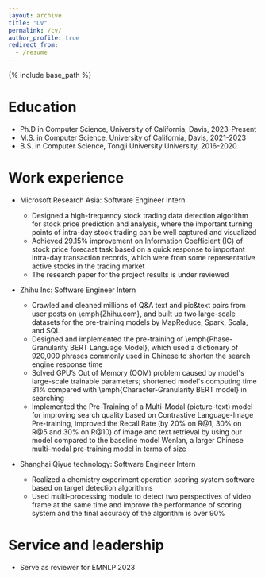 ```yaml
---
layout: archive
title: "CV"
permalink: /cv/
author_profile: true
redirect_from:
  - /resume
---
```


{% include base_path %}

Education
======
* Ph.D in Computer Science, University of California, Davis, 2023-Present
* M.S. in Computer Science, University of California, Davis, 2021-2023
* B.S. in Computer Science, Tongji University University, 2016-2020

Work experience
======
* Microsoft Research Asia: Software Engineer Intern
  * Designed a high-frequency stock trading data detection algorithm for stock price prediction and analysis, where the important turning points of intra-day stock trading can be well captured and visualized
  * Achieved 29.15% improvement on Information Coefficient (IC) of stock price forecast task based on a quick response to important intra-day transaction records, which were from some representative active stocks in the trading market
  * The research paper for the project results is under reviewed

* Zhihu Inc: Software Engineer Intern
  * Crawled and cleaned millions of Q\&A text and pic\&text pairs from user posts on \emph{Zhihu.com}, and built up two large-scale datasets for the pre-training models by MapReduce, Spark, Scala, and SQL
  * Designed and implemented the pre-training of \emph{Phase-Granularity BERT Language Model}, which used a dictionary of 920,000 phrases commonly used in Chinese to shorten the search engine response time
  * Solved GPU’s Out of Memory (OOM) problem caused by model's large-scale trainable parameters; shortened model's computing time 31\% compared with \emph{Character-Granularity BERT model} in searching
  * Implemented the Pre-Training of a Multi-Modal (picture-text) model for improving search quality based on Contrastive Language-Image Pre-training, improved the Recall Rate (by 20\% on R@1, 30\% on R@5 and 30\% on R@10) of image and text retrieval by using our model compared to the baseline model Wenlan, a larger Chinese multi-modal pre-training model in terms of size

* Shanghai Qiyue technology: Software Engineer Intern
  * Realized a chemistry experiment operation scoring system software based on target detection algorithms
  * Used multi-processing module to detect two perspectives of video frame at the same time and improve the performance
of scoring system and the final accuracy of the algorithm is over 90\%
  
  
Service and leadership
======
* Serve as reviewer for EMNLP 2023
